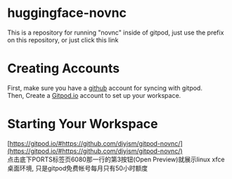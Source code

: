 # huggingface-novnc
This is a repository for running "novnc" inside of gitpod, just use the prefix on this repository, or just click this link   
# Creating Accounts  
First, make sure you have a [github](https://github.com/join?ref_cta=Sign+up&ref_loc=header+logged+out&ref_page=%2F&source=header-home) account for syncing with gitpod.  
Then, Create a [Gitpod.io](https://gitpod.io/login/) account to set up your workspace.  
# Starting Your Workspace
[https://gitpod.io/#https://github.com/diyism/gitpod-novnc/](https://gitpod.io/#https://github.com/diyism/gitpod-novnc/)  
点击底下PORTS标签页6080那一行的第3按钮(Open Preview)就展示linux xfce桌面环境, 只是gitpod免费帐号每月只有50小时额度
